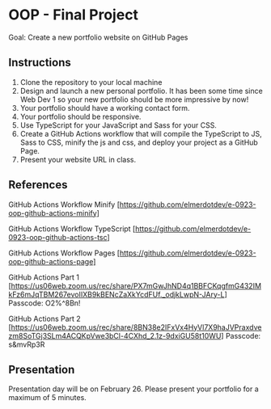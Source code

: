 # OOP - Final Project

Goal: Create a new portfolio website on GitHub Pages

## Instructions

1. Clone the repository to your local machine
2. Design and launch a new personal portfolio. It has been some time since Web Dev 1 so your new portfolio should be more impressive by now!
3. Your portfolio should have a working contact form.
4. Your portfolio should be responsive.
5. Use TypeScript for your JavaScript and Sass for your CSS.
6. Create a GitHub Actions workflow that will compile the TypeScript to JS, Sass to CSS, minify the js and css, and deploy your project as a GitHub Page.
7. Present your website URL in class.

## References

GitHub Actions Workflow Minify
[https://github.com/elmerdotdev/e-0923-oop-github-actions-minify]

GitHub Actions Workflow TypeScript
[https://github.com/elmerdotdev/e-0923-oop-github-actions-tsc]

GitHub Actions Workflow Pages
[https://github.com/elmerdotdev/e-0923-oop-github-actions-page]

GitHub Actions Part 1
[https://us06web.zoom.us/rec/share/PX7mGwJhND4q1BBFCKqgfmG432IMkFz6mJqTBM267evoIIXB9kBENcZaXkYcdFUf._odjkLwpN-JAry-L]
Passcode: O2%^8Bn!

GitHub Actions Part 2
[https://us06web.zoom.us/rec/share/8BN38e2IFxVx4HyVl7X9haJVPraxdvezm8SoTGj3SLm4ACQKpVwe3bCl-4CXhd_2.1z-9dxiGU58t10WU]
Passcode: s&mvRp3R

## Presentation

Presentation day will be on February 26. Please present your portfolio for a maximum of 5 minutes.
